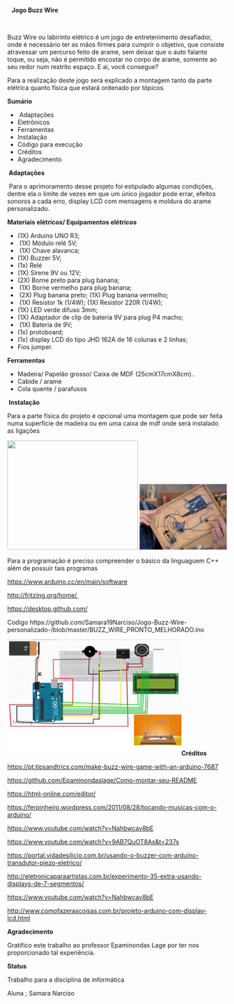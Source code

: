 <p><strong>&nbsp;&nbsp; Jogo Buzz Wire&nbsp;</strong></p>
<p>&nbsp;</p>
<p>Buzz Wire ou labirinto el&eacute;trico &eacute; um jogo de entretenimento desafiador, onde &eacute; necess&aacute;rio ter as m&atilde;os firmes para cumprir o objetivo, que consiste atravessar um percurso feito de arame, sem deixar que o auto falante toque, ou seja, n&atilde;o &eacute; permitido encostar no corpo de arame, somente ao seu redor num restrito espa&ccedil;o. E ai, voc&ecirc; consegue?</p>
<p>Para a realiza&ccedil;&atilde;o deste jogo ser&aacute; explicado a montagem tanto da parte el&eacute;trica quanto f&iacute;sica que estar&aacute; ordenado por t&oacute;picos.</p>
<p><strong>Sum&aacute;rio&nbsp;</strong></p>
<ul>
<li style="font-weight: 400;">&nbsp;Adapta&ccedil;&otilde;es&nbsp;</li>
<li style="font-weight: 400;">Eletr&ocirc;nicos</li>
<li style="font-weight: 400;">Ferramentas</li>
<li style="font-weight: 400;">Instala&ccedil;&atilde;o</li>
<li style="font-weight: 400;">C&oacute;digo para execu&ccedil;&atilde;o&nbsp;</li>
<li style="font-weight: 400;">Cr&eacute;ditos&nbsp;</li>
<li style="font-weight: 400;">Agradecimento&nbsp;&nbsp;</li>
</ul>
<p><strong>&nbsp;Adapta&ccedil;&otilde;es&nbsp;</strong></p>
<p>&nbsp;Para o aprimoramento desse projeto foi estipulado algumas condi&ccedil;&otilde;es, dentre ela o limite de vezes em que um &uacute;nico jogador pode errar, efeitos sonoros a cada erro, display LCD com mensagens e moldura do arame personalizado.</p>
<p><strong>Materiais el&eacute;tricos/ Equipamentos el&eacute;tricos</strong></p>
<ul>
<li style="font-weight: 400;">(1X) Arduino UNO R3;</li>
<li style="font-weight: 400;">&nbsp;(1X) M&oacute;dulo rel&eacute; 5V;</li>
<li style="font-weight: 400;">&nbsp;(1X) Chave alavanca;</li>
<li style="font-weight: 400;">(1X) Buzzer 5V;</li>
<li style="font-weight: 400;">(1x) Rel&eacute;</li>
<li style="font-weight: 400;">(1X) Sirene 9V ou 12V;</li>
<li style="font-weight: 400;">(2X) Borne preto para plug banana;</li>
<li style="font-weight: 400;">&nbsp;(1X) Borne vermelho para plug banana;</li>
<li style="font-weight: 400;">&nbsp;(2X) Plug banana preto; (1X) Plug banana vermelho;</li>
<li style="font-weight: 400;">&nbsp;(1X) Resistor 1k (1/4W); (1X) Resistor 220R (1/4W);</li>
<li style="font-weight: 400;">(1X) LED verde difuso 3mm;</li>
<li style="font-weight: 400;">(1X) Adaptador de clip de bateria 9V para plug P4 macho;</li>
<li style="font-weight: 400;">&nbsp;(1X) Bateria de 9V;</li>
<li style="font-weight: 400;">(1x) protoboard;</li>
<li style="font-weight: 400;">(1x) display LCD do tipo JHD 162A de 16 colunas e 2 linhas;</li>
<li style="font-weight: 400;">Fios jumper.</li>
</ul>
<p><strong>Ferramentas</strong></p>
<ul>
<li style="font-weight: 400;">Madeira/ Papel&atilde;o grosso/ Caixa de MDF (25cmX17cmX8cm)..</li>
<li style="font-weight: 400;">Cabide / arame</li>
<li style="font-weight: 400;">Cola quente / parafusos</li>
</ul>
<p><strong>&nbsp;Instala&ccedil;&atilde;o</strong></p>
<p>Para a parte f&iacute;sica do projeto &eacute; opcional uma montagem que pode ser feita numa superf&iacute;cie de madeira ou em uma caixa de mdf onde ser&aacute; instalado as liga&ccedil;&otilde;es</p>
<img src="https://www.plungecreations.co.uk/wp-content/gallery/wire-buzzer/wire-buzzer-game-05.jpg" height="250" width="300">
<img src="https://github.com/Samara19Narciso/Jogo-Buzz-Wire-personalizado-/blob/master/montagem.png" height="150" width="200">
<p>Para a programa&ccedil;&atilde;o &eacute; preciso compreender o b&aacute;sico da linguaguem C++ al&eacute;m de possuir tais programas&nbsp;</p>
<p><a href="https://www.arduino.cc/en/main/software">https://www.arduino.cc/en/main/software</a></p>
<p><a href="http://fritzing.org/home/">http://fritzing.org/home/&nbsp;</a></p>
<p><a href="https://desktop.github.com/">https://desktop.github.com/</a></p>
Codigo 
https://github.com/Samara19Narciso/Jogo-Buzz-Wire-personalizado-/blob/master/BUZZ_WIRE_PRONTO_MELHORADO.ino                            <p><img src="https://github.com/Samara19Narciso/Jogo-Buzz-Wire-personalizado-/blob/master/novo%20fritz.png"350" width="400"><strong>Cr&eacute;ditos</strong></p>
<p><a href="https://pt.tipsandtrics.com/make-buzz-wire-game-with-an-arduino-7687">https://pt.tipsandtrics.com/make-buzz-wire-game-with-an-arduino-7687</a></p>
<p><a href="https://github.com/Epaminondaslage/Como-montar-seu-README">https://github.com/Epaminondaslage/Como-montar-seu-README</a></p>
<p><a href="https://html-online.com/editor/">https://html-online.com/editor/</a></p>
<p><a href="https://ferpinheiro.wordpress.com/2011/08/28/tocando-musicas-com-o-arduino/">https://ferpinheiro.wordpress.com/2011/08/28/tocando-musicas-com-o-arduino/</a></p>
<p><a href="https://www.youtube.com/watch?v=Nahbwcav8bE">https://www.youtube.com/watch?v=Nahbwcav8bE</a></p>
<p><a href="https://www.youtube.com/watch?v=9AB7QuOT8As&amp;t=237s">https://www.youtube.com/watch?v=9AB7QuOT8As&amp;t=237s</a></p>
<p><a href="https://portal.vidadesilicio.com.br/usando-o-buzzer-com-arduino-transdutor-piezo-eletrico/">https://portal.vidadesilicio.com.br/usando-o-buzzer-com-arduino-transdutor-piezo-eletrico/</a></p>
<p><a href="http://eletronicaparaartistas.com.br/experimento-35-extra-usando-displays-de-7-segmentos/">http://eletronicaparaartistas.com.br/experimento-35-extra-usando-displays-de-7-segmentos/</a></p>
<p><a href="https://www.youtube.com/watch?v=Nahbwcav8bE">https://www.youtube.com/watch?v=Nahbwcav8bE</a></p>
<p><a href="http://www.comofazerascoisas.com.br/projeto-arduino-com-display-lcd.html">http://www.comofazerascoisas.com.br/projeto-arduino-com-display-lcd.html</a></p>
<p><strong>Agradecimento</strong></p>
<p>Gratifico este trabalho ao professor Epaminondas Lage por ter nos proporcionado tal experi&ecirc;ncia.</p>
<p><strong>Status</strong></p>
<p>Trabalho para a disciplina de inform&aacute;tica</p>
<p>Aluna ; Samara Narciso</p>
